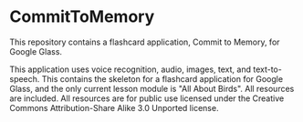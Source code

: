 # CommitToMemory
This repository contains a flashcard application, Commit to Memory, for Google Glass.

This application uses voice recognition, audio, images, text, and text-to-speech. This contains the skeleton for a flashcard application for Google Glass, and the only current lesson module is "All About Birds". All resources are included. All resources are for public use licensed under the Creative Commons Attribution-Share Alike 3.0 Unported license. 
